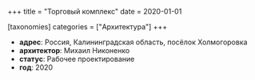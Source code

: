 
+++
title = "Торговый комплекс"
date = 2020-01-01

[taxonomies]
categories = ["Архитектура"]
+++

- **адрес**: Россия, Калининградская область, посёлок Холмогоровка
- **архитектор**: Михаил Никоненко
- **статус**: Рабочее проектирование
- **год**: 2020
        